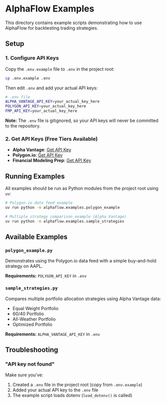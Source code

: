# AlphaFlow Examples

This directory contains example scripts demonstrating how to use AlphaFlow for backtesting trading strategies.

## Setup

### 1. Configure API Keys

Copy the `.env.example` file to `.env` in the project root:

```bash
cp .env.example .env
```

Then edit `.env` and add your actual API keys:

```bash
# .env file
ALPHA_VANTAGE_API_KEY=your_actual_key_here
POLYGON_API_KEY=your_actual_key_here
FMP_API_KEY=your_actual_key_here
```

**Note:** The `.env` file is gitignored, so your API keys will never be committed to the repository.

### 2. Get API Keys (Free Tiers Available)

- **Alpha Vantage**: [Get API Key](https://www.alphavantage.co/support/#api-key)
- **Polygon.io**: [Get API Key](https://polygon.io)
- **Financial Modeling Prep**: [Get API Key](https://financialmodelingprep.com/developer/docs/)

## Running Examples

All examples should be run as Python modules from the project root using `uv`:

```bash
# Polygon.io data feed example
uv run python -m alphaflow.examples.polygon_example

# Multiple strategy comparison example (Alpha Vantage)
uv run python -m alphaflow.examples.sample_strategies
```

## Available Examples

### `polygon_example.py`
Demonstrates using the Polygon.io data feed with a simple buy-and-hold strategy on AAPL.

**Requirements:** `POLYGON_API_KEY` in `.env`

### `sample_strategies.py`
Compares multiple portfolio allocation strategies using Alpha Vantage data:
- Equal Weight Portfolio
- 60/40 Portfolio
- All-Weather Portfolio
- Optimized Portfolio

**Requirements:** `ALPHA_VANTAGE_API_KEY` in `.env`

## Troubleshooting

### "API key not found"
Make sure you've:
1. Created a `.env` file in the project root (copy from `.env.example`)
2. Added your actual API key to the `.env` file
3. The example script loads dotenv (`load_dotenv()` is called)
